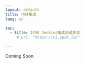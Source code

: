 ```yaml
---
layout: default
title: 持续集成
lang: cn

toc:
  - title: IPDK Jenkins集成测试状态
     # url: "https://ci.spdk.io/"

---
```


Coming Soon